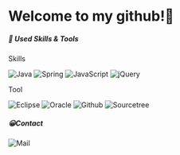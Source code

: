 # Welcome to my github!👋




##### 📝 Used Skills & Tools
Skills

![Java](https://img.shields.io/badge/Java-%23ED8B00.svg?style=flat-square&logo=java&logoColor=white) ![Spring](https://img.shields.io/badge/Spring-6DB33F.svg?style=flat-square&logo=spring&logoColor=white)  ![JavaScript](https://img.shields.io/badge/JavaScript-%23323330.svg?style=flat-square&logo=javascript&logoColor=%23F7DF1E) 	![jQuery](https://img.shields.io/badge/JQuery-%230769AD.svg?style=flat-square&logo=jquery&logoColor=white)



Tool

![Eclipse](https://img.shields.io/badge/Eclipse-2C2255.svg?style=flat-square&logo=Eclipse&logoColor=white) ![Oracle](https://img.shields.io/badge/OracleDB-F80000.svg?style=flat-square&logo=Oracle&logoColor=white) ![Github](https://img.shields.io/badge/GitHub-181717.svg?style=flat-square&logo=GitHub&logoColor=white) ![Sourcetree](https://img.shields.io/badge/Sourcetree-0052CC.svg?style=flat-square)



##### 😀Contact
![Mail](https://img.shields.io/badge/yeo.dh22@daum.net-4285F4.svg?style=flat-square&logo=Mail.Ru&logoColor=white)
